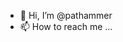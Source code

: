 - 👋 Hi, I’m @pathammer
- 📫 How to reach me ...

<!---
pathammer/pathammer is a ✨ special ✨ repository because its `README.md` (this file) appears on your GitHub profile.
You can click the Preview link to take a look at your changes.
--->
